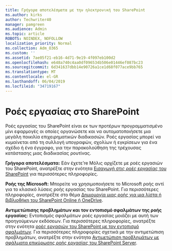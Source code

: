 ```yaml
---
title: Γρήγορα αποτελέσματα με την ηλεκτρονική του SharePoint
ms.author: kirks
author: Techwriter40
manager: pamgreen
ms.audience: Admin
ms.topic: article
ROBOTS: NOINDEX, NOFOLLOW
localization_priority: Normal
ms.collection: Adm_O365
ms.custom: ''
ms.assetid: 7ae05f21-eb16-4d71-9e19-4f097eb100d2
ms.openlocfilehash: e648a740c4aa0df096534b506e01446ef087bc23
ms.sourcegitcommit: 6d341637dbb14e90726a1ce1d68f077ace9bb765
ms.translationtype: MT
ms.contentlocale: el-GR
ms.lasthandoff: 06/04/2019
ms.locfileid: "34719167"
---
```

# <a name="workflows-in-sharepoint"></a>Ροές εργασίας στο SharePoint

<p>Ροές εργασίας του SharePoint είναι εκ των προτέρων προγραμματισμένο μίνι εφαρμογές οι οποίες οργανώσετε και να αυτοματοποιήσετε μια μεγάλη ποικιλία επιχειρηματικών διαδικασιών. Ροές εργασίας μπορεί να κυμαίνεται από τη συλλογή υπογραφών, σχολίων ή εγκρίσεων για ένα σχέδιο ή ένα έγγραφο, για την παρακολούθηση της τρέχουσας κατάστασης μιας διαδικασίας ρουτίνας.</p> <p><strong>Γρήγορα αποτελέσματα:</strong> Εάν έχετε&rsquo;re Μόλις αρχίζετε με ροές εργασιών του SharePoint, ανατρέξτε στην ενότητα <a href="https://support.office.com/en-us/article/introduction-to-sharepoint-workflow-07982276-54e8-4e17-8699-5056eff4d9e3">Εισαγωγή στις ροές εργασίας του SharePoint</a> για περισσότερες πληροφορίες.</p> <p><strong>Ροής της Microsoft:</strong> Μπορείτε να χρησιμοποιήσετε το Microsoft ροής αντί για το κλασικό λύσεις ροής εργασίας του SharePoint. Για περισσότερες πληροφορίες, ανατρέξτε στο θέμα <a href="https://support.office.com/en-us/article/create-a-flow-for-a-list-or-library-in-sharepoint-online-or-onedrive-for-business-a9c3e03b-0654-46af-a254-20252e580d01">Δημιουργία μιας ροής για μια λίστα ή βιβλιοθήκη του SharePoint Online ή OneDrive</a>.</p> <p><strong>Αντιμετώπισης προβλημάτων και τον εντοπισμό σφαλμάτων της ροής εργασίας:</strong> Εντοπισμός σφαλμάτων ροές εργασίας μοιάζει με αυτή των προηγούμενων εκδόσεων. Για περισσότερες πληροφορίες, ανατρέξτε στην ενότητα <a href="https://docs.microsoft.com/en-us/sharepoint/dev/general-development/debugging-sharepoint-server-workflows">ροές εργασιών του SharePoint με τον εντοπισμό σφαλμάτων</a>. Για περισσότερες πληροφορίες σχετικά με την αντιμετώπιση προβλημάτων, ανατρέξτε στην ενότητα <a title="αντιμετώπιση προβλημάτων του SharePoint Server σφάλματα επικύρωσης ροής εργασίας" href="https://docs.microsoft.com/en-us/sharepoint/dev/general-development/troubleshooting-sharepoint-server-workflow-validation-errors-in-visio">Αντιμετώπιση προβλημάτων με σφάλματα επικύρωσης ροής εργασίας του SharePoint Server</a>.&nbsp;</p>

